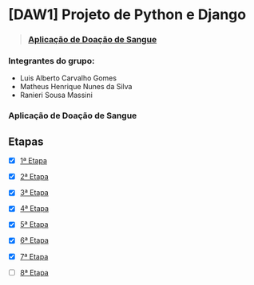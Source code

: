 # [DAW1] Projeto de Python e Django
> ### [Aplicação de Doação de Sangue](https://github.com/matheeushns/-DAW1-Projeto-Python-Django/tree/ee7c3152aa49a221ec2cf7538b9862081b3670ad/doacoes)

### Integrantes do grupo:
* Luis Alberto Carvalho Gomes
* Matheus Henrique Nunes da Silva
* Ranieri Sousa Massini

### Aplicação de Doação de Sangue


## Etapas
- [x] [1ª Etapa](https://github.com/matheeushns/-DAW1-Projeto-Python-Django/blob/2d5791abbaf8e9444d346495cf2a98544e75ea69/1a%20Etapa/1aEtapa.md)

- [x] [2ª Etapa](https://github.com/matheeushns/-DAW1-Projeto-Python-Django/blob/5e2a85d27bdcc238be082398ea225cfc2766f271/1a%20Etapa/2aEtapa.md)

- [x] [3ª Etapa](https://github.com/matheeushns/-DAW1-Projeto-Python-Django/blob/5e2a85d27bdcc238be082398ea225cfc2766f271/1a%20Etapa/3aEtapa.md)

- [x] [4ª Etapa](https://github.com/matheeushns/-DAW1-Projeto-Python-Django/blob/5e2a85d27bdcc238be082398ea225cfc2766f271/1a%20Etapa/4aEtapa.md)

- [x] [5ª Etapa](https://github.com/matheeushns/-DAW1-Projeto-Python-Django/blob/b0c6f6caa114c8f7349fc2ddfb523fe92427b48e/1a%20Etapa/5aEtapa.md)

- [x] [6ª Etapa](https://github.com/matheeushns/-DAW1-Projeto-Python-Django/blob/b0946c2fb6b3d4e24fe63076960ee068bab390eb/1a%20Etapa/6aEtapa.md)

- [x] [7ª Etapa](https://github.com/matheeushns/-DAW1-Projeto-Python-Django/blob/26deedb1f333262ca9c37b324235f596c9b35b66/1a%20Etapa/7aEtapa.md)

- [ ] [8ª Etapa](https://github.com/matheeushns/-DAW1-Projeto-Python-Django/blob/6b19e4dbb8f85f6755820bb63a99fd986b63e567/1a%20Etapa/8aEtapa.md)
